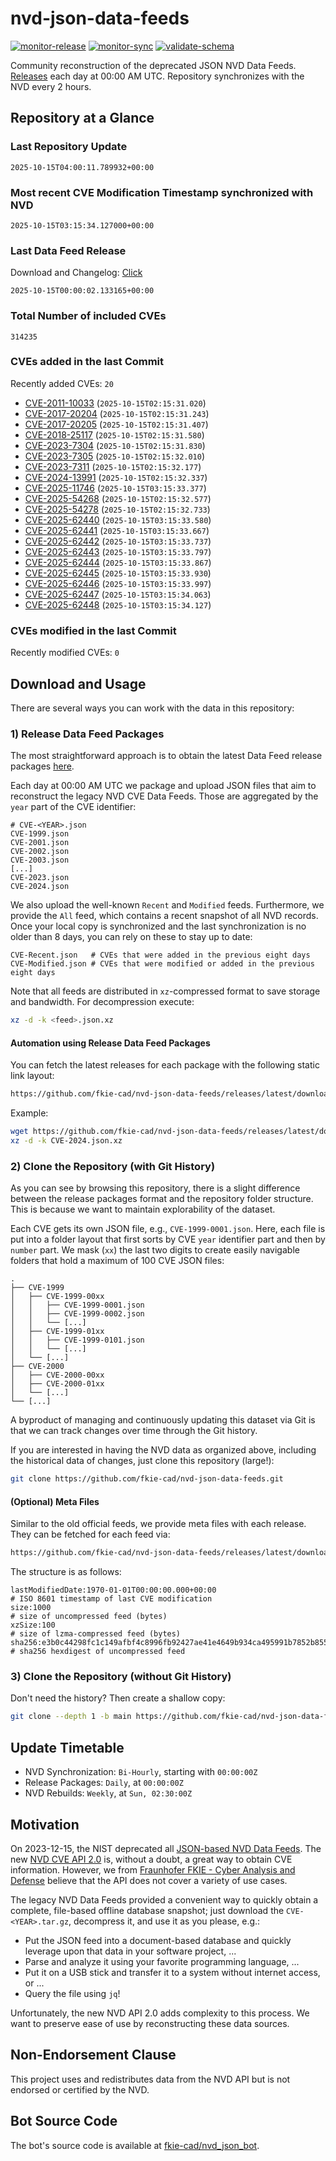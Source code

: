 # nvd-json-data-feeds

[![monitor-release](https://github.com/fkie-cad/nvd-json-data-feeds/actions/workflows/monitor_release.yml/badge.svg)](https://github.com/fkie-cad/nvd-json-data-feeds/actions/workflows/monitor_release.yml)
[![monitor-sync](https://github.com/fkie-cad/nvd-json-data-feeds/actions/workflows/monitor_sync.yml/badge.svg)](https://github.com/fkie-cad/nvd-json-data-feeds/actions/workflows/monitor_sync.yml)
[![validate-schema](https://github.com/fkie-cad/nvd-json-data-feeds/actions/workflows/validate_schema.yml/badge.svg)](https://github.com/fkie-cad/nvd-json-data-feeds/actions/workflows/validate_schema.yml)

Community reconstruction of the deprecated JSON NVD Data Feeds.
[Releases](https://github.com/fkie-cad/nvd-json-data-feeds/releases/latest) each day at 00:00 AM UTC.
Repository synchronizes with the NVD every 2 hours.

## Repository at a Glance

### Last Repository Update

```plain
2025-10-15T04:00:11.789932+00:00
```

### Most recent CVE Modification Timestamp synchronized with NVD

```plain
2025-10-15T03:15:34.127000+00:00
```

### Last Data Feed Release

Download and Changelog: [Click](https://github.com/fkie-cad/nvd-json-data-feeds/releases/latest)

```plain
2025-10-15T00:00:02.133165+00:00
```

### Total Number of included CVEs

```plain
314235
```

### CVEs added in the last Commit

Recently added CVEs: `20`

- [CVE-2011-10033](CVE-2011/CVE-2011-100xx/CVE-2011-10033.json) (`2025-10-15T02:15:31.020`)
- [CVE-2017-20204](CVE-2017/CVE-2017-202xx/CVE-2017-20204.json) (`2025-10-15T02:15:31.243`)
- [CVE-2017-20205](CVE-2017/CVE-2017-202xx/CVE-2017-20205.json) (`2025-10-15T02:15:31.407`)
- [CVE-2018-25117](CVE-2018/CVE-2018-251xx/CVE-2018-25117.json) (`2025-10-15T02:15:31.580`)
- [CVE-2023-7304](CVE-2023/CVE-2023-73xx/CVE-2023-7304.json) (`2025-10-15T02:15:31.830`)
- [CVE-2023-7305](CVE-2023/CVE-2023-73xx/CVE-2023-7305.json) (`2025-10-15T02:15:32.010`)
- [CVE-2023-7311](CVE-2023/CVE-2023-73xx/CVE-2023-7311.json) (`2025-10-15T02:15:32.177`)
- [CVE-2024-13991](CVE-2024/CVE-2024-139xx/CVE-2024-13991.json) (`2025-10-15T02:15:32.337`)
- [CVE-2025-11746](CVE-2025/CVE-2025-117xx/CVE-2025-11746.json) (`2025-10-15T03:15:33.377`)
- [CVE-2025-54268](CVE-2025/CVE-2025-542xx/CVE-2025-54268.json) (`2025-10-15T02:15:32.577`)
- [CVE-2025-54278](CVE-2025/CVE-2025-542xx/CVE-2025-54278.json) (`2025-10-15T02:15:32.733`)
- [CVE-2025-62440](CVE-2025/CVE-2025-624xx/CVE-2025-62440.json) (`2025-10-15T03:15:33.580`)
- [CVE-2025-62441](CVE-2025/CVE-2025-624xx/CVE-2025-62441.json) (`2025-10-15T03:15:33.667`)
- [CVE-2025-62442](CVE-2025/CVE-2025-624xx/CVE-2025-62442.json) (`2025-10-15T03:15:33.737`)
- [CVE-2025-62443](CVE-2025/CVE-2025-624xx/CVE-2025-62443.json) (`2025-10-15T03:15:33.797`)
- [CVE-2025-62444](CVE-2025/CVE-2025-624xx/CVE-2025-62444.json) (`2025-10-15T03:15:33.867`)
- [CVE-2025-62445](CVE-2025/CVE-2025-624xx/CVE-2025-62445.json) (`2025-10-15T03:15:33.930`)
- [CVE-2025-62446](CVE-2025/CVE-2025-624xx/CVE-2025-62446.json) (`2025-10-15T03:15:33.997`)
- [CVE-2025-62447](CVE-2025/CVE-2025-624xx/CVE-2025-62447.json) (`2025-10-15T03:15:34.063`)
- [CVE-2025-62448](CVE-2025/CVE-2025-624xx/CVE-2025-62448.json) (`2025-10-15T03:15:34.127`)


### CVEs modified in the last Commit

Recently modified CVEs: `0`



## Download and Usage

There are several ways you can work with the data in this repository:

### 1) Release Data Feed Packages

The most straightforward approach is to obtain the latest Data Feed release packages [here](https://github.com/fkie-cad/nvd-json-data-feeds/releases/latest).

Each day at 00:00 AM UTC we package and upload JSON files that aim to reconstruct the legacy NVD CVE Data Feeds.
Those are aggregated by the `year` part of the CVE identifier:

```
# CVE-<YEAR>.json
CVE-1999.json
CVE-2001.json
CVE-2002.json
CVE-2003.json
[...]
CVE-2023.json
CVE-2024.json
```

We also upload the well-known `Recent` and `Modified` feeds.
Furthermore, we provide the `All` feed, which contains a recent snapshot of all NVD records.
Once your local copy is synchronized and the last synchronization is no older than 8 days, you can rely on these to stay up to date:

```plain
CVE-Recent.json   # CVEs that were added in the previous eight days
CVE-Modified.json # CVEs that were modified or added in the previous eight days
```

Note that all feeds are distributed in `xz`-compressed format to save storage and bandwidth.
For decompression execute:

```sh
xz -d -k <feed>.json.xz
```

#### Automation using Release Data Feed Packages

You can fetch the latest releases for each package with the following static link layout:

```sh
https://github.com/fkie-cad/nvd-json-data-feeds/releases/latest/download/CVE-<YEAR>.json.xz
```

Example:

```sh
wget https://github.com/fkie-cad/nvd-json-data-feeds/releases/latest/download/CVE-2024.json.xz
xz -d -k CVE-2024.json.xz
```

### 2) Clone the Repository (with Git History)

As you can see by browsing this repository, there is a slight difference between the release packages format and the repository folder structure.
This is because we want to maintain explorability of the dataset.

Each CVE gets its own JSON file, e.g., `CVE-1999-0001.json`.
Here, each file is put into a folder layout that first sorts by CVE `year` identifier part and then by `number` part.
We mask (`xx`) the last two digits to create easily navigable folders that hold a maximum of 100 CVE JSON files:

```plain
.
├── CVE-1999
│   ├── CVE-1999-00xx
│   │   ├── CVE-1999-0001.json
│   │   ├── CVE-1999-0002.json
│   │   └── [...]
│   ├── CVE-1999-01xx
│   │   ├── CVE-1999-0101.json
│   │   └── [...]
│   └── [...]
├── CVE-2000
│   ├── CVE-2000-00xx
│   ├── CVE-2000-01xx
│   └── [...]
└── [...]
```

A byproduct of managing and continuously updating this dataset via Git is that we can track changes over time through the Git history.

If you are interested in having the NVD data as organized above, including the historical data of changes, just clone this repository (large!):

```sh
git clone https://github.com/fkie-cad/nvd-json-data-feeds.git
```

#### (Optional) Meta Files

Similar to the old official feeds, we provide meta files with each release. They can be fetched for each feed via:

```sh
https://github.com/fkie-cad/nvd-json-data-feeds/releases/latest/download/CVE-<YEAR>.meta
```

The structure is as follows:

```plain
lastModifiedDate:1970-01-01T00:00:00.000+00:00                          # ISO 8601 timestamp of last CVE modification
size:1000                                                               # size of uncompressed feed (bytes)
xzSize:100                                                              # size of lzma-compressed feed (bytes)
sha256:e3b0c44298fc1c149afbf4c8996fb92427ae41e4649b934ca495991b7852b855 # sha256 hexdigest of uncompressed feed
```

### 3) Clone the Repository (without Git History)

Don't need the history? Then create a shallow copy:

```sh
git clone --depth 1 -b main https://github.com/fkie-cad/nvd-json-data-feeds.git
```


## Update Timetable

* NVD Synchronization: `Bi-Hourly`, starting with `00:00:00Z`
* Release Packages: `Daily`, at `00:00:00Z`
* NVD Rebuilds: `Weekly`, at `Sun, 02:30:00Z`


## Motivation

On 2023-12-15, the NIST deprecated all [JSON-based NVD Data Feeds](https://nvd.nist.gov/vuln/data-feeds#divRetirementBanner-1).
The new [NVD CVE API 2.0](https://nvd.nist.gov/developers/vulnerabilities) is, without a doubt, a great way to obtain CVE information.
However, we from [Fraunhofer FKIE - Cyber Analysis and Defense](https://www.fkie.fraunhofer.de/en/departments/cad.html) believe that the API does not cover a variety of use cases.

The legacy NVD Data Feeds provided a convenient way to quickly obtain a complete, file-based offline database snapshot; just download the `CVE-<YEAR>.tar.gz`, decompress it, and use it as you please, e.g.:

- Put the JSON feed into a document-based database and quickly leverage upon that data in your software project, ...
- Parse and analyze it using your favorite programming language, ...
- Put it on a USB stick and transfer it to a system without internet access, or ...
- Query the file using `jq`!

Unfortunately, the new NVD API 2.0 adds complexity to this process.
We want to preserve ease of use by reconstructing these data sources.

## Non-Endorsement Clause

This project uses and redistributes data from the NVD API but is not endorsed or certified by the NVD.

## Bot Source Code

The bot's source code is available at [fkie-cad/nvd\_json\_bot](https://github.com/fkie-cad/nvd_json_bot).